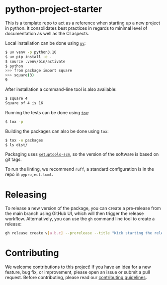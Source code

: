 # python-project-starter

This is a template repo to act as a reference when starting up a new project in python. It consolidates best practices in regards to minimal level of documentation as well as the CI aspects.

Local installation can be done using [`uv`](https://github.com/astral-sh/uv):

```bash
$ uv venv -p python3.10
$ uv pip install -e .
$ source .venv/bin/activate
$ python
>>> from package import square
>>> square(3)
9
```

After installation a command-line tool is also available:

```bash
$ square 4
Square of 4 is 16
```

Running the tests can be done using [`tox`](https://tox.wiki/):

```bash
$ tox -p
```

Building the packages can also be done using `tox`:

```bash
$ tox -e packages
$ ls dist/
```

Packaging uses [`setuptools-scm`](https://github.com/pypa/setuptools-scm), so the version of the software is based on git tags.

To run the linting, we recommend `ruff`, a standard configuration is in the repo in `pyproject.toml`.

# Releasing
To release a new version of the package, you can create a pre-release from the main branch using GitHub UI, which will then trigger the release workflow. Alternatively, you can use the `gh` command line tool to create a release:

```bash
gh release create v[a.b.c] --prerelease --title "Kick starting the release"  --target main
```


# Contributing
We welcome contributions to this project! If you have an idea for a new feature, bug fix, or improvement, please open an issue or submit a pull request. Before contributing, please read our [contributing guidelines](./CONTRIBUTING.md).